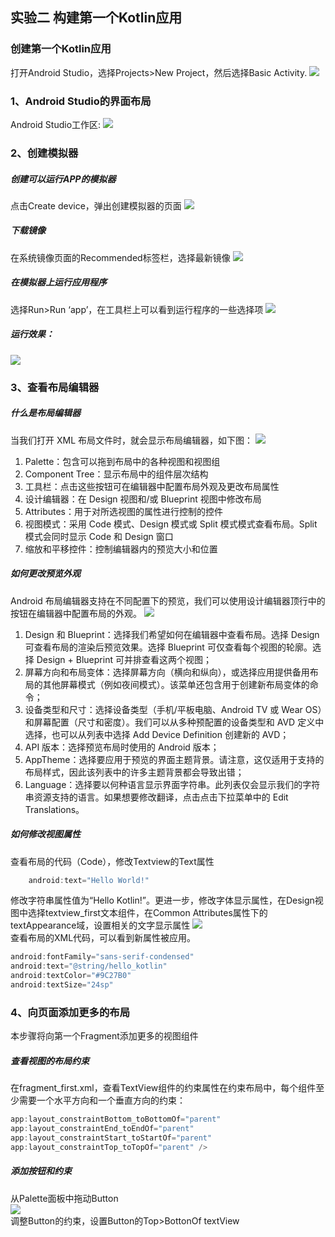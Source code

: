 ## 实验二 构建第一个Kotlin应用  
### 创建第一个Kotlin应用
打开Android Studio，选择Projects>New Project，然后选择Basic Activity.
![](/实验二/pic/屏幕截图%202023-04-25%20233947.png)
### 1、Android Studio的界面布局
Android Studio工作区:
![](/实验二/pic/屏幕截图%202023-04-26%20020038.png)
### 2、创建模拟器
##### 创建可以运行APP的模拟器
点击Create device，弹出创建模拟器的页面
![](/实验二/pic/屏幕截图%202023-04-26%20013447.png)
##### 下载镜像
在系统镜像页面的Recommended标签栏，选择最新镜像
![](/实验二/pic/屏幕截图%202023-04-26%20015001.png)
##### 在模拟器上运行应用程序  
选择Run>Run ‘app’，在工具栏上可以看到运行程序的一些选择项
![](/实验二/pic/屏幕截图%202023-04-26%20015316.png)
##### 运行效果：
![](/实验二/pic/屏幕截图%202023-04-26%20015827.png)
### 3、查看布局编辑器
##### 什么是布局编辑器
当我们打开 XML 布局文件时，就会显示布局编辑器，如下图：
![](/实验二/pic/5ecfaf8d09e2124426441482.jpg)
1. Palette：包含可以拖到布局中的各种视图和视图组
2. Component Tree：显示布局中的组件层次结构
3. 工具栏：点击这些按钮可在编辑器中配置布局外观及更改布局属性
4. 设计编辑器：在 Design 视图和/或 Blueprint 视图中修改布局
5. Attributes：用于对所选视图的属性进行控制的控件
6. 视图模式：采用 Code 模式、Design 模式或 Split 模式模式查看布局。Split 模式会同时显示 Code 和 Design 窗口
7. 缩放和平移控件：控制编辑器内的预览大小和位置
##### 如何更改预览外观
Android 布局编辑器支持在不同配置下的预览，我们可以使用设计编辑器顶行中的按钮在编辑器中配置布局的外观。
![](/实验二/pic/5ecfaf9b0987c94809160140.jpg)
1. Design 和 Blueprint：选择我们希望如何在编辑器中查看布局。选择 Design 可查看布局的渲染后预览效果。选择 Blueprint 可仅查看每个视图的轮廓。选择 Design + Blueprint 可并排查看这两个视图；
2. 屏幕方向和布局变体：选择屏幕方向（横向和纵向），或选择应用提供备用布局的其他屏幕模式（例如夜间模式）。该菜单还包含用于创建新布局变体的命令；
3. 设备类型和尺寸：选择设备类型（手机/平板电脑、Android TV 或 Wear OS）和屏幕配置（尺寸和密度）。我们可以从多种预配置的设备类型和 AVD 定义中选择，也可以从列表中选择 Add Device Definition 创建新的 AVD；
4. API 版本：选择预览布局时使用的 Android 版本；
5. AppTheme：选择要应用于预览的界面主题背景。请注意，这仅适用于支持的布局样式，因此该列表中的许多主题背景都会导致出错；
6. Language：选择要以何种语言显示界面字符串。此列表仅会显示我们的字符串资源支持的语言。如果想要修改翻译，点击点击下拉菜单中的 Edit Translations。  
##### 如何修改视图属性  
查看布局的代码（Code），修改Textview的Text属性 
```Kotlin
    android:text="Hello World!"
```
修改字符串属性值为“Hello Kotlin!”。更进一步，修改字体显示属性，在Design视图中选择textview_first文本组件，在Common Attributes属性下的textAppearance域，设置相关的文字显示属性
![](/实验二/pic/屏幕截图%202023-04-26%20153035.png)  
查看布局的XML代码，可以看到新属性被应用。
```Kotlin
android:fontFamily="sans-serif-condensed"
android:text="@string/hello_kotlin"
android:textColor="#9C27B0"
android:textSize="24sp"
```
### 4、向页面添加更多的布局
本步骤将向第一个Fragment添加更多的视图组件
##### 查看视图的布局约束
在fragment_first.xml，查看TextView组件的约束属性在约束布局中，每个组件至少需要一个水平方向和一个垂直方向的约束：
```Kotlin
app:layout_constraintBottom_toBottomOf="parent"
app:layout_constraintEnd_toEndOf="parent"
app:layout_constraintStart_toStartOf="parent"
app:layout_constraintTop_toTopOf="parent" />
```
##### 添加按钮和约束  
从Palette面板中拖动Button  
![](/实验二/pic/屏幕截图%202023-04-26%20154359.png)  
调整Button的约束，设置Button的Top>BottonOf textView  














